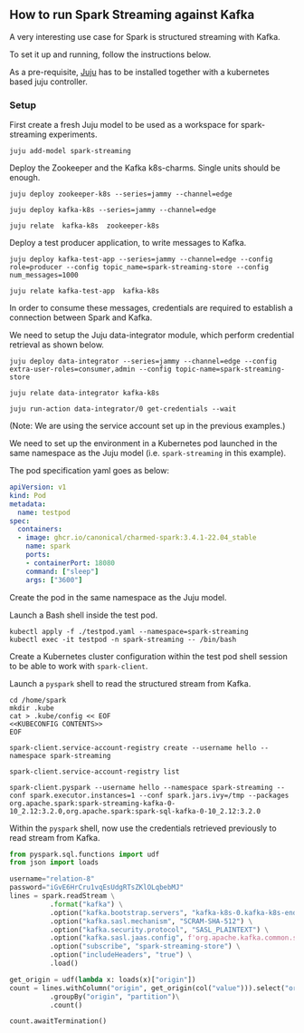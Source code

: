 ## How to run Spark Streaming against Kafka

A very interesting use case for Spark is structured streaming with Kafka. 

To set it up and running, follow the instructions below. 

As a pre-requisite, [Juju](https://juju.is/docs/olm/install-juju) has to be installed together with a kubernetes based juju controller.

### Setup

First create a fresh Juju model to be used as a workspace for spark-streaming experiments.

```shell
juju add-model spark-streaming
```

Deploy the Zookeeper and the Kafka k8s-charms. Single units should be enough. 

```shell
juju deploy zookeeper-k8s --series=jammy --channel=edge

juju deploy kafka-k8s --series=jammy --channel=edge

juju relate  kafka-k8s  zookeeper-k8s
```

Deploy a test producer application, to write messages to Kafka.

```shell
juju deploy kafka-test-app --series=jammy --channel=edge --config role=producer --config topic_name=spark-streaming-store --config num_messages=1000

juju relate kafka-test-app  kafka-k8s
```

In order to consume these messages, credentials are required to establish a connection between Spark and Kafka.

We need to setup the Juju data-integrator module, which perform credential retrieval as shown below.

```shell
juju deploy data-integrator --series=jammy --channel=edge --config extra-user-roles=consumer,admin --config topic-name=spark-streaming-store

juju relate data-integrator kafka-k8s 

juju run-action data-integrator/0 get-credentials --wait 
```

(Note: We are using the service account set up in the previous examples.)

We need to set up the environment in a Kubernetes pod launched in the same namespace as the Juju model (i.e. `spark-streaming` in this example).

The pod specification yaml goes as below:

```yaml
apiVersion: v1
kind: Pod
metadata:
  name: testpod
spec:
  containers:
  - image: ghcr.io/canonical/charmed-spark:3.4.1-22.04_stable
    name: spark
    ports:
    - containerPort: 18080
    command: ["sleep"]
    args: ["3600"]
```

Create the pod in the same namespace as the Juju model.

Launch a Bash shell inside the test pod. 

```shell
kubectl apply -f ./testpod.yaml --namespace=spark-streaming
kubectl exec -it testpod -n spark-streaming -- /bin/bash
```

Create a Kubernetes cluster configuration within the test pod shell session to be able to work with `spark-client`.

Launch a `pyspark` shell to read the structured stream from Kafka.

```shell
cd /home/spark
mkdir .kube
cat > .kube/config << EOF
<<KUBECONFIG CONTENTS>>
EOF

spark-client.service-account-registry create --username hello --namespace spark-streaming

spark-client.service-account-registry list

spark-client.pyspark --username hello --namespace spark-streaming --conf spark.executor.instances=1 --conf spark.jars.ivy=/tmp --packages org.apache.spark:spark-streaming-kafka-0-10_2.12:3.2.0,org.apache.spark:spark-sql-kafka-0-10_2.12:3.2.0
```

Within the `pyspark` shell, now use the credentials retrieved previously to read stream from Kafka.

```python
from pyspark.sql.functions import udf
from json import loads

username="relation-8"
password="iGvE6HrCru1vqEsUdgRTsZKlOLqbebMJ"
lines = spark.readStream \
          .format("kafka") \
          .option("kafka.bootstrap.servers", "kafka-k8s-0.kafka-k8s-endpoints:9092") \
          .option("kafka.sasl.mechanism", "SCRAM-SHA-512") \
          .option("kafka.security.protocol", "SASL_PLAINTEXT") \
          .option("kafka.sasl.jaas.config", f'org.apache.kafka.common.security.scram.ScramLoginModule required username={username} password={password};') \
          .option("subscribe", "spark-streaming-store") \
          .option("includeHeaders", "true") \
          .load()

get_origin = udf(lambda x: loads(x)["origin"])
count = lines.withColumn("origin", get_origin(col("value"))).select("origin")\
          .groupBy("origin", "partition")\
          .count()

count.awaitTermination()
```